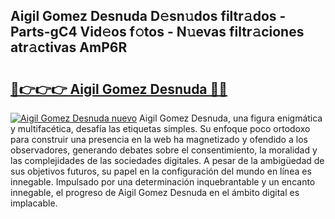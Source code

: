 ## Aigil Gomez Desnuda D𝚎sn𝚞dos filtr𝚊dos - Parts-gC4 Vid𝚎os f𝚘tos - N𝚞evas filtr𝚊ciones atr𝚊ctivas AmP6R

# <h2><a href="http://mb041m0.tromn.icu/?c=Aigil+Gomez+Desnuda">🔗👉👉👉 Aigil Gomez Desnuda 🔗🔗</a></h2>

[![Aigil Gomez Desnuda nuevo](https://i.imgur.com/pEAQMta.gif)](http://mb041m0.tromn.icu/?c=Aigil+Gomez+Desnuda)
Aigil Gomez Desnuda, una figura enigmática y multifacética, desafía las etiquetas simples. Su enfoque poco ortodoxo para construir una presencia en la web ha magnetizado y ofendido a los observadores, generando debates sobre el consentimiento, la moralidad y las complejidades de las sociedades digitales. A pesar de la ambigüedad de sus objetivos futuros, su papel en la configuración del mundo en línea es innegable. Impulsado por una determinación inquebrantable y un encanto innegable, el progreso de Aigil Gomez Desnuda en el ámbito digital es implacable.
